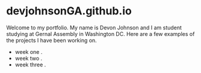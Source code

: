 # devjohnsonGA.github.io
Welcome to my portfolio. 
My name is Devon Johnson and I am student studying at Gernal Assembly in Washington DC. Here are a few examples of the projects I have been working on. 

* week one . 
* week two . 
* week three . 
